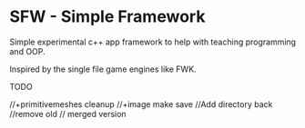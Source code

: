# SFW - Simple Framework

Simple experimental c++ app framework to help with teaching programming and OOP.

Inspired by the single file game engines like FWK.

TODO

//+primitivemeshes cleanup
//+image make save
//Add directory back
//remove old
// merged version

